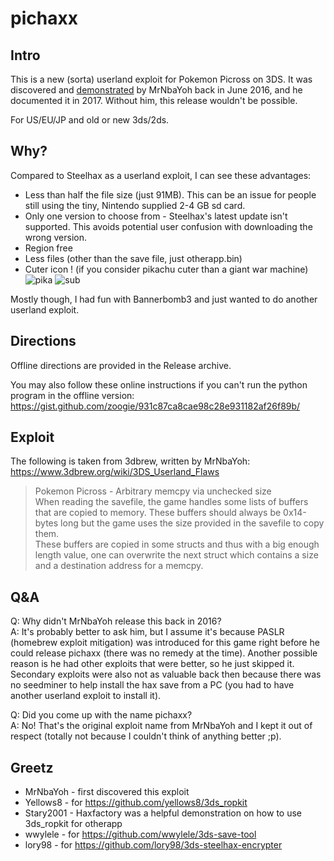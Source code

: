 # pichaxx

## Intro

This is a new (sorta) userland exploit for Pokemon Picross on 3DS.
It was discovered and [demonstrated](https://twitter.com/mrnbayoh/status/744899681663258624?lang=en) by MrNbaYoh back in June 2016, and he documented it in 2017. Without him, this release wouldn't be possible.

For US/EU/JP and old or new 3ds/2ds.


## Why?

Compared to Steelhax as a userland exploit, I can see these advantages:
- Less than half the file size (just 91MB). This can be an issue for people still using the tiny, Nintendo supplied 2-4 GB sd card.
- Only one version to choose from - Steelhax's latest update isn't supported. This avoids potential user confusion with downloading the wrong version.
- Region free
- Less files (other than the save file, just otherapp.bin)
- Cuter icon ! (if you consider pikachu cuter than a giant war machine)
![pika](https://kanzashi-ctr.cdn.nintendo.net/i/b8eb6c5c3318ff8bb13f71f8bb95b218bb639f09ae53814134183e9b3f869ff0.jpg)
![sub](https://kanzashi-ctr.cdn.nintendo.net/i/c28581f4d68ac31d4ea287ca07a46f213fe05b5dfacb36ae708c61c076cb47aa.jpg)

Mostly though, I had fun with Bannerbomb3 and just wanted to do another userland exploit.

## Directions 
 
Offline directions are provided in the Release archive.

You may also follow these online instructions if you can't run the python program in the offline version:
https://gist.github.com/zoogie/931c87ca8cae98c28e931182af26f89b/

## Exploit 

The following is taken from 3dbrew, written by MrNbaYoh:
https://www.3dbrew.org/wiki/3DS_Userland_Flaws

> Pokemon Picross - Arbitrary memcpy via unchecked size<br>
> When reading the savefile, the game handles some lists of buffers that are copied to memory. These buffers should always be 0x14-bytes long but the game uses the size provided in the savefile to copy them.<br>
> These buffers are copied in some structs and thus with a big enough length value, one can overwrite the next struct which contains a size and a destination address for a memcpy.

## Q&A 

Q: Why didn't MrNbaYoh release this back in 2016?<br>
A: It's probably better to ask him, but I assume it's because PASLR (homebrew exploit mitigation) was introduced for this game right before he could release pichaxx (there was no remedy at the time). Another possible reason is he had other exploits that were better, so he just skipped it. Secondary exploits were also not as valuable back then because there was no seedminer to help install the hax save from a PC (you had to have another userland exploit to install it).

Q: Did you come up with the name pichaxx?<br>
A: No! That's the original exploit name from MrNbaYoh and I kept it out of respect (totally not because I couldn't think of anything better ;p).
   
## Greetz 

- MrNbaYoh - first discovered this exploit
- Yellows8 - for https://github.com/yellows8/3ds_ropkit
- Stary2001 - Haxfactory was a helpful demonstration on how to use 3ds_ropkit for otherapp
- wwylele - for https://github.com/wwylele/3ds-save-tool
- lory98 - for https://github.com/lory98/3ds-steelhax-encrypter
